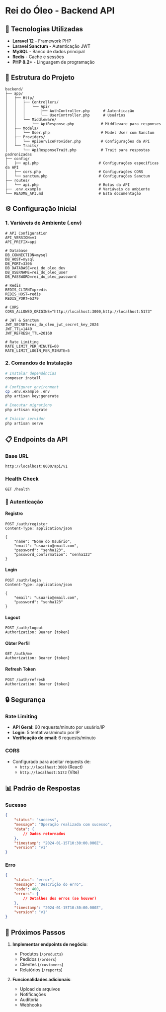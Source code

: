 # Rei do Óleo - Backend API

## 🚀 Tecnologias Utilizadas

- **Laravel 12** - Framework PHP
- **Laravel Sanctum** - Autenticação JWT
- **MySQL** - Banco de dados principal
- **Redis** - Cache e sessões
- **PHP 8.2+** - Linguagem de programação

## 📁 Estrutura do Projeto

```
backend/
├── app/
│   ├── Http/
│   │   ├── Controllers/
│   │   │   └── Api/
│   │   │       ├── AuthController.php      # Autenticação
│   │   │       └── UserController.php      # Usuários
│   │   └── Middleware/
│   │       └── ApiResponse.php            # Middleware para responses
│   ├── Models/
│   │   └── User.php                       # Model User com Sanctum
│   ├── Providers/
│   │   └── ApiServiceProvider.php         # Configurações da API
│   └── Traits/
│       └── ApiResponseTrait.php           # Trait para respostas padronizadas
├── config/
│   ├── api.php                           # Configurações específicas da API
│   ├── cors.php                          # Configurações CORS
│   └── sanctum.php                       # Configurações Sanctum
├── routes/
│   └── api.php                           # Rotas da API
├── .env.example                          # Variáveis de ambiente
└── README_API.md                         # Esta documentação
```

## ⚙️ Configuração Inicial

### 1. Variáveis de Ambiente (.env)

```env
# API Configuration
API_VERSION=v1
API_PREFIX=api

# Database
DB_CONNECTION=mysql
DB_HOST=mysql
DB_PORT=3306
DB_DATABASE=rei_do_oleo_dev
DB_USERNAME=rei_do_oleo_user
DB_PASSWORD=rei_do_oleo_password

# Redis
REDIS_CLIENT=predis
REDIS_HOST=redis
REDIS_PORT=6379

# CORS
CORS_ALLOWED_ORIGINS="http://localhost:3000,http://localhost:5173"

# JWT & Sanctum
JWT_SECRET=rei_do_oleo_jwt_secret_key_2024
JWT_TTL=1440
JWT_REFRESH_TTL=20160

# Rate Limiting
RATE_LIMIT_PER_MINUTE=60
RATE_LIMIT_LOGIN_PER_MINUTE=5
```

### 2. Comandos de Instalação

```bash
# Instalar dependências
composer install

# Configurar environment
cp .env.example .env
php artisan key:generate

# Executar migrations
php artisan migrate

# Iniciar servidor
php artisan serve
```

## 📋 Endpoints da API

### Base URL
```
http://localhost:8000/api/v1
```

### Health Check
```http
GET /health
```

### 🔐 Autenticação

#### Registro
```http
POST /auth/register
Content-Type: application/json

{
    "name": "Nome do Usuário",
    "email": "usuario@email.com",
    "password": "senha123",
    "password_confirmation": "senha123"
}
```

#### Login
```http
POST /auth/login
Content-Type: application/json

{
    "email": "usuario@email.com",
    "password": "senha123"
}
```

#### Logout
```http
POST /auth/logout
Authorization: Bearer {token}
```

#### Obter Perfil
```http
GET /auth/me
Authorization: Bearer {token}
```

#### Refresh Token
```http
POST /auth/refresh
Authorization: Bearer {token}
```

## 🔒 Segurança

### Rate Limiting
- **API Geral**: 60 requests/minuto por usuário/IP
- **Login**: 5 tentativas/minuto por IP
- **Verificação de email**: 6 requests/minuto

### CORS
- Configurado para aceitar requests de:
  - `http://localhost:3000` (React)
  - `http://localhost:5173` (Vite)

## 📊 Padrão de Respostas

### Sucesso
```json
{
    "status": "success",
    "message": "Operação realizada com sucesso",
    "data": {
        // Dados retornados
    },
    "timestamp": "2024-01-15T10:30:00.000Z",
    "version": "v1"
}
```

### Erro
```json
{
    "status": "error",
    "message": "Descrição do erro",
    "code": 400,
    "errors": {
        // Detalhes dos erros (se houver)
    },
    "timestamp": "2024-01-15T10:30:00.000Z",
    "version": "v1"
}
```

## 🚀 Próximos Passos

1. **Implementar endpoints de negócio**:
   - Produtos (`/products`)
   - Pedidos (`/orders`)
   - Clientes (`/customers`)
   - Relatórios (`/reports`)

2. **Funcionalidades adicionais**:
   - Upload de arquivos
   - Notificações
   - Auditoria
   - Webhooks
